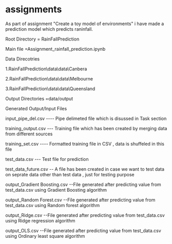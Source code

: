 # assignments
As part of assignment "Create a toy model of environments" i have made a prediction model which predicts raninfall.

Root Directory = RainFallPrediction

Main file =Assignment_rainfall_prediction.ipynb

Data Direcotries   

1.RainFallPrediction\data\data\Canbera 

2.RainFallPrediction\data\data\Melbourne 

3.RainFallPrediction\data\data\Queensland

Output Directories =data/output

Generated Output/Input Files

input_pipe_del.csv   ---- Pipe delimeted file which is disussed in Task section

training_output.csv  ---  Training file which has been created by merging data from different sources

training_set.csv     ---- Formatted training file in CSV , data is shuffeled in this file

test_data.csv  ---  Test file for prediction 

test_data_future.csv -- A file has been created in case we want to test data on seprate data other than test data , just for testing purpose

output_Gradient Boosting.csv  --File generated after predicting value from test_data.csv using Gradient Boosting algorithm

output_Random Forest.csv  --File generated after predicting value from test_data.csv using Random forest algorithm

output_Ridge.csv  --File generated after predicting value from test_data.csv using Ridge regression algorithm

output_OLS.csv  --File generated after predicting value from test_data.csv using Ordinary least square algorithm










